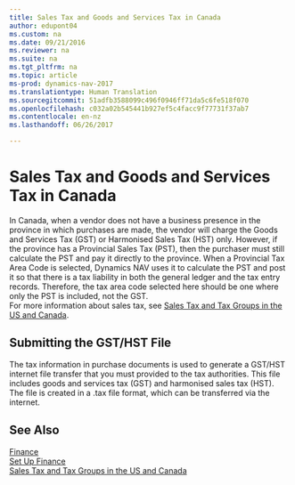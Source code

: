 ```yaml
---
title: Sales Tax and Goods and Services Tax in Canada
author: edupont04
ms.custom: na
ms.date: 09/21/2016
ms.reviewer: na
ms.suite: na
ms.tgt_pltfrm: na
ms.topic: article
ms-prod: dynamics-nav-2017
ms.translationtype: Human Translation
ms.sourcegitcommit: 51adfb3588099c496f0946ff71da5c6fe518f070
ms.openlocfilehash: c032a02b545441b927ef5c4facc9f77731f37ab7
ms.contentlocale: en-nz
ms.lasthandoff: 06/26/2017

---
```


# <a name="sales-tax-and-goods-and-services-tax-in-canada"></a>Sales Tax and Goods and Services Tax in Canada
In Canada, when a vendor does not have a business presence in the province in which purchases are made, the vendor will charge the Goods and Services Tax (GST) or Harmonised Sales Tax (HST) only. However, if the province has a Provincial Sales Tax (PST), then the purchaser must still calculate the PST and pay it directly to the province. When a Provincial Tax Area Code is selected, Dynamics NAV uses it to calculate the PST and post it so that there is a tax liability in both the general ledger and the tax entry records. Therefore, the tax area code selected here should be one where only the PST is included, not the GST.  
For more information about sales tax, see [Sales Tax and Tax Groups in the US and Canada](us-finance-setup-sales-tax.md).  

## <a name="submitting-the-gsthst-file"></a>Submitting the GST/HST File
The tax information in purchase documents is used to generate a GST/HST internet file transfer that you must  provided to the tax authorities. This file includes goods and services tax (GST) and harmonised sales tax (HST). The file is created in a .tax file format, which can be transferred via the internet.  

## <a name="see-also"></a>See Also
[Finance](finance-setup.md)  
[Set Up Finance](finance-setup-setup-finance-setup.md)  
[Sales Tax and Tax Groups in the US and Canada](us-finance-setup-sales-tax.md)

